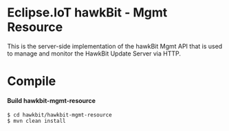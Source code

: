# Eclipse.IoT hawkBit - Mgmt Resource

This is the server-side implementation of the hawkBit Mgmt API that is used to manage and monitor the HawkBit Update
Server via HTTP.

# Compile

#### Build hawkbit-mgmt-resource

```
$ cd hawkbit/hawkbit-mgmt-resource
$ mvn clean install
```


